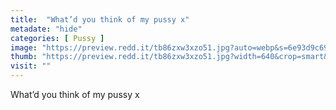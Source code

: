 ```yaml
---
title:  "What’d you think of my pussy x"
metadate: "hide"
categories: [ Pussy ]
image: "https://preview.redd.it/tb86zxw3xzo51.jpg?auto=webp&s=6e93d9c6942ee1fedf6c53859307ebcde463bc88"
thumb: "https://preview.redd.it/tb86zxw3xzo51.jpg?width=640&crop=smart&auto=webp&s=f1d575f54c7c9a9fb67a6090a53880e361aece7f"
visit: ""
---
```

What’d you think of my pussy x
